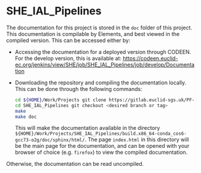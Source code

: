 # SHE_IAL_Pipelines

The documentation for this project is stored in the `doc` folder of this project. This documentation is compilable by
Elements, and best viewed in the compiled version. This can be accessed either by:

* Accessing the documentation for a deployed version through CODEEN. For the develop version, this is available
  at: https://codeen.euclid-ec.org/jenkins/view/SHE/job/SHE_IAL_Pipelines/job/develop/Documentation

* Downloading the repository and compiling the documentation locally. This can be done through the following commands:
  ```bash
  cd ${HOME}/Work/Projects git clone https://gitlab.euclid-sgs.uk/PF-SHE/SHE_IAL_Pipelines.git
  cd SHE_IAL_Pipelines git checkout <desired branch or tag>
  make
  make doc
  ```
  This will make the documentation available in the
  directory `${HOME}/Work/Projects/SHE_IAL_Pipelines/build.x86_64-conda_cos6-gcc73-o2g/doc/sphinx/html/`. The
  page `index.html` in this directory will be the main page for the documentation, and can be opened with your browser
  of choice (e.g. `firefox`) to view the compiled documentation.

Otherwise, the documentation can be read uncompiled.
